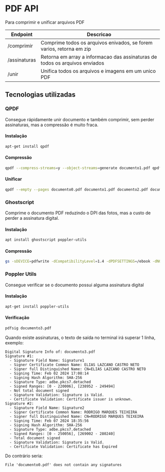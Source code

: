 # PDF API

Para comprimir e unificar arquivos PDF

| Endpoint     | Descricao                                                                   |
|--------------|-----------------------------------------------------------------------------|
| /comprimir   | Comprime todos os arquivos enivados, se forem varios, retorna em zip        |
| /assinaturas | Retorna em array a informacao das assinaturas de todos os arquivos enviados |
| /unir        | Unifica todos os arquivos e imagens em um unico PDF                         |

## Tecnologias utilizadas

### QPDF

Consegue rápidamente unir documento e também comprimir, sem perder assinaturas, mas a compressão é muito fraca.

#### Instalação

```bash
apt-get install qpdf
```

#### Compressão

```bash
qpdf --compress-streams=y --object-streams=generate documento1.pdf qpdf_compressed1.pdf
```

#### Unificar

```bash
qpdf --empty --pages documento0.pdf documento1.pdf documento2.pdf documento3.pdf -- qpdf_merged.pdf
```

### Ghostscript

Comprime o documento PDF reduzindo o DPI das fotos, mas a custo de perder a assinatura digital.

#### Instalação

```bash
apt install ghostscript poppler-utils
```
#### Compressão

```bash
gs -sDEVICE=pdfwrite -dCompatibilityLevel=1.4 -dPDFSETTINGS=/ebook -dNOPAUSE -dQUIET -dBATCH -dAutoRotatePages=/None -sOutputFile=ghostscript_compressed2.pdf documento2.pdf
```

### Poppler Utils

Consegue verificar se o documento possui alguma assinatura digital

#### Instalação

```bash
apt-get install poppler-utils
```

#### Verificação

```bash
pdfsig documento3.pdf
```

Quando existe assinaturas, o texto de saída no terminal irá superar 1 linha, exemplo:

```text
Digital Signature Info of: documento3.pdf
Signature #1:
  - Signature Field Name: Signature1
  - Signer Certificate Common Name: ELIAS LAZCANO CASTRO NETO
  - Signer full Distinguished Name: CN=ELIAS LAZCANO CASTRO NETO
  - Signing Time: Feb 02 2024 17:08:14
  - Signing Hash Algorithm: SHA-256
  - Signature Type: adbe.pkcs7.detached
  - Signed Ranges: [0 - 220006], [238952 - 249494]
  - Not total document signed
  - Signature Validation: Signature is Valid.
  - Certificate Validation: Certificate issuer is unknown.
Signature #2:
  - Signature Field Name: Signature2
  - Signer Certificate Common Name: RODRIGO MARQUES TEIXEIRA
  - Signer full Distinguished Name: CN=RODRIGO MARQUES TEIXEIRA
  - Signing Time: Feb 07 2024 18:35:56
  - Signing Hash Algorithm: SHA-256
  - Signature Type: adbe.pkcs7.detached
  - Signed Ranges: [0 - 250056], [269002 - 280240]
  - Total document signed
  - Signature Validation: Signature is Valid.
  - Certificate Validation: Certificate has Expired
```

Do contrário seria:

`File 'documento0.pdf' does not contain any signatures`
